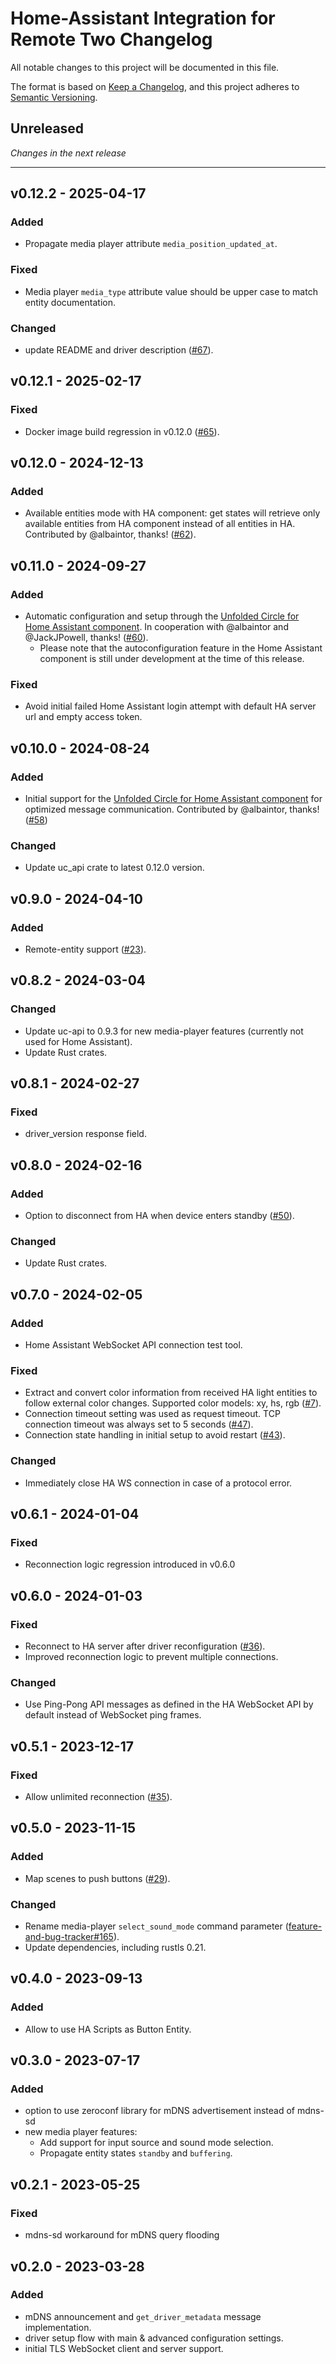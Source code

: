# Home-Assistant Integration for Remote Two Changelog
All notable changes to this project will be documented in this file.

The format is based on [Keep a Changelog](https://keepachangelog.com/en/1.0.0/),
and this project adheres to [Semantic Versioning](https://semver.org/spec/v2.0.0.html).

## Unreleased

_Changes in the next release_

---

## v0.12.2 - 2025-04-17
### Added
- Propagate media player attribute `media_position_updated_at`.
### Fixed
- Media player `media_type` attribute value should be upper case to match entity documentation.
### Changed
- update README and driver description ([#67](https://github.com/unfoldedcircle/integration-home-assistant/pull/67)).

## v0.12.1 - 2025-02-17
### Fixed
- Docker image build regression in v0.12.0 ([#65](https://github.com/unfoldedcircle/integration-home-assistant/pull/65)).

## v0.12.0 - 2024-12-13
### Added
- Available entities mode with HA component: get states will retrieve only available entities from HA component instead of all entities in HA. Contributed by @albaintor, thanks! ([#62](https://github.com/unfoldedcircle/integration-home-assistant/pull/62)).

## v0.11.0 - 2024-09-27
### Added
- Automatic configuration and setup through the [Unfolded Circle for Home Assistant component](https://github.com/JackJPowell/hass-unfoldedcircle). In cooperation with @albaintor and @JackJPowell, thanks! ([#60](https://github.com/unfoldedcircle/integration-home-assistant/pull/60)).
  - Please note that the autoconfiguration feature in the Home Assistant component is still under development at the time of this release.
### Fixed
- Avoid initial failed Home Assistant login attempt with default HA server url and empty access token.

## v0.10.0 - 2024-08-24
### Added
- Initial support for the [Unfolded Circle for Home Assistant component](https://github.com/JackJPowell/hass-unfoldedcircle) for optimized message communication. Contributed by @albaintor, thanks! ([#58](https://github.com/unfoldedcircle/integration-home-assistant/pull/58))

### Changed
- Update uc_api crate to latest 0.12.0 version.

## v0.9.0 - 2024-04-10
### Added
- Remote-entity support ([#23](https://github.com/unfoldedcircle/integration-home-assistant/issues/23)).

## v0.8.2 - 2024-03-04
### Changed
- Update uc-api to 0.9.3 for new media-player features (currently not used for Home Assistant).
- Update Rust crates.

## v0.8.1 - 2024-02-27
### Fixed
- driver_version response field.

## v0.8.0 - 2024-02-16
### Added
- Option to disconnect from HA when device enters standby ([#50](https://github.com/unfoldedcircle/integration-home-assistant/issues/50)).
### Changed
- Update Rust crates.

## v0.7.0 - 2024-02-05
### Added
- Home Assistant WebSocket API connection test tool.
### Fixed
- Extract and convert color information from received HA light entities to follow external color changes. Supported color models: xy, hs, rgb ([#7](https://github.com/unfoldedcircle/integration-home-assistant/issues/7)).
- Connection timeout setting was used as request timeout. TCP connection timeout was always set to 5 seconds ([#47](https://github.com/unfoldedcircle/integration-home-assistant/issues/47)).
- Connection state handling in initial setup to avoid restart ([#43](https://github.com/unfoldedcircle/integration-home-assistant/issues/43)).
### Changed
- Immediately close HA WS connection in case of a protocol error.

## v0.6.1 - 2024-01-04
### Fixed
- Reconnection logic regression introduced in v0.6.0

## v0.6.0 - 2024-01-03
### Fixed
- Reconnect to HA server after driver reconfiguration ([#36](https://github.com/unfoldedcircle/integration-home-assistant/issues/36)).
- Improved reconnection logic to prevent multiple connections.

### Changed
- Use Ping-Pong API messages as defined in the HA WebSocket API by default instead of WebSocket ping frames.

## v0.5.1 - 2023-12-17
### Fixed
- Allow unlimited reconnection ([#35](https://github.com/unfoldedcircle/integration-home-assistant/issues/35)).

## v0.5.0 - 2023-11-15
### Added
- Map scenes to push buttons ([#29](https://github.com/unfoldedcircle/integration-home-assistant/issues/29)).

### Changed
- Rename media-player `select_sound_mode` command parameter ([feature-and-bug-tracker#165](https://github.com/unfoldedcircle/feature-and-bug-tracker/issues/165)).
- Update dependencies, including rustls 0.21.

## v0.4.0 - 2023-09-13
### Added
- Allow to use HA Scripts as Button Entity.

## v0.3.0 - 2023-07-17
### Added
- option to use zeroconf library for mDNS advertisement instead of mdns-sd
- new media player features:
  - Add support for input source and sound mode selection.
  - Propagate entity states `standby` and `buffering`.

## v0.2.1 - 2023-05-25
### Fixed
- mdns-sd workaround for mDNS query flooding

## v0.2.0 - 2023-03-28
### Added
- mDNS announcement and `get_driver_metadata` message implementation.
- driver setup flow with main & advanced configuration settings.
- initial TLS WebSocket client and server support.
